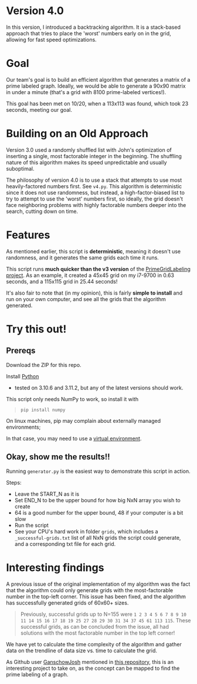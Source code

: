 # Version 4.0
In this version, I introduced a backtracking algorithm. It is a stack-based approach that tries to place the 'worst' numbers early on in the grid, allowing for fast speed optimizations.

# Goal
Our team's goal is to build an efficient algorithm that generates a matrix of a prime labeled graph. Ideally, we would be able to generate a 90x90 matrix in under a minute (that's a grid with 8100 prime-labeled vertices!).

This goal has been met on 10/20, when a 113x113 was found, which took 23 seconds, meeting our goal.

# Building on an Old Approach
Version 3.0 used a randomly shuffled list with John's optimization of inserting a single, most factorable integer in the beginning. The shuffling nature of this algorithm makes its speed unpredictable and usually suboptimal.

The philosophy of version 4.0 is to use a stack that attempts to use most heavily-factored numbers first. See `v4.py`. This algorithm is deterministic since it does not use randomness, but instead, a high-factor-biased list to try to attempt to use the 'worst' numbers first, so ideally, the grid doesn't face neighboring problems with highly factorable numbers deeper into the search, cutting down on time.

# Features
As mentioned earlier, this script is **deterministic**, meaning it doesn't use randomness, and it generates the same grids each time it runs.

This script runs **much quicker than the v3 version** of the [PrimeGridLabeling project](https://github.com/GanschowJosh/PrimeGridLabeling). As an example, it created a 45x45
grid on my i7-9700 in 0.63 seconds, and a 115x115 grid in 25.44 seconds!

It's also fair to note that (in my opinion), this is fairly **simple to install** and run on your own computer, and see all the grids that the algorithm generated.

# Try this out!
## Prereqs
Download the ZIP for this repo.

Install [Python](https://www.python.org/downloads/)
- tested on 3.10.6 and 3.11.2, but any of the latest versions should work.

This script only needs NumPy to work, so install it with
> `pip install numpy`

On linux machines, pip may complain about externally managed environments;

In that case, you may need to use a [virtual environment](https://docs.python.org/3/library/venv.html).

## Okay, show me the results!!
Running `generator.py` is the easiest way to demonstrate this script in action.

Steps:
- Leave the START_N as it is
- Set END_N to be the upper bound for how big NxN array you wish to create
- 64 is a good number for the upper bound, 48 if your computer is a bit slow
- Run the script
- See your CPU's hard work in folder `grids`, which includes a `_successful-grids.txt` list of all NxN grids the script could generate, and a corresponding txt file for each grid.

# Interesting findings
A previous issue of the original implementation of my algorithm was the fact that the algorithm could only generate grids with the most-factorable number in the top-left corner. This issue has been fixed, and the algorithm has successfully generated grids of 60x60+ sizes.
> Previously, successful grids up to N=155 were `1 2 3 4 5 6 7 8 9 10 11 14 15 16 17 18 19 25 27 28 29 30 31 34 37 45 61 113 115`.
These successful grids, as can be concluded from the issue, all had solutions with the most factorable number in the top left corner!

We have yet to calculate the time complexity of the algorithm and gather data on the trendline of data size vs. time to calculate the grid.

As Github user [GanschowJosh](https://github.com/GanschowJosh) mentioned in [this repository](https://github.com/GanschowJosh/PrimeGridLabeling), this is an interesting project to take on, as the concept can be mapped to find the prime labeling of a graph.
